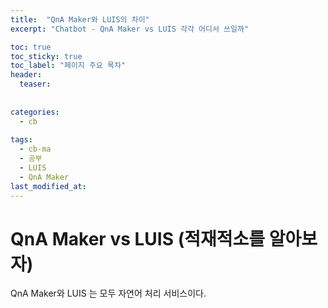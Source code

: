 ```yaml
---
title:  "QnA Maker와 LUIS의 차이"
excerpt: "Chatbot - QnA Maker vs LUIS 각각 어디서 쓰일까"

toc: true
toc_sticky: true
toc_label: "페이지 주요 목차"
header:
  teaser: 
  
  
categories:
  - cb
  
tags:
  - cb-ma
  - 공부
  - LUIS
  - QnA Maker
last_modified_at: 
---
```


QnA Maker vs LUIS (적재적소를 알아보자)
=====================================

QnA Maker와 LUIS 는 모두 자연어 처리 서비스이다.
